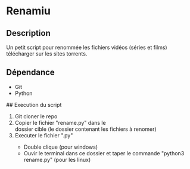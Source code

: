 # Renamiu
## Description
Un petit script pour renommée les fichiers vidéos (séries et films) télécharger sur les sites torrents.

## Dépendance
<ul>
    <li>Git</li>
    <li> Python</li>
</ul>
## Execution du script

<ol type="1">
    <li> Git cloner le repo</li> 
    <li> Copier le fichier "rename.py" dans le </li> dossier cible (le dossier contenant les fichiers à renomer) <br>
    <li> Executer le fichier ".py" </li>
        <ul>
            <li> Double clique (pour windows) </li>
            <li> Ouvir le terminal dans ce dossier et taper le commande "python3 rename.py" (pour les linux) </li>
        </ul>
</ol> 

